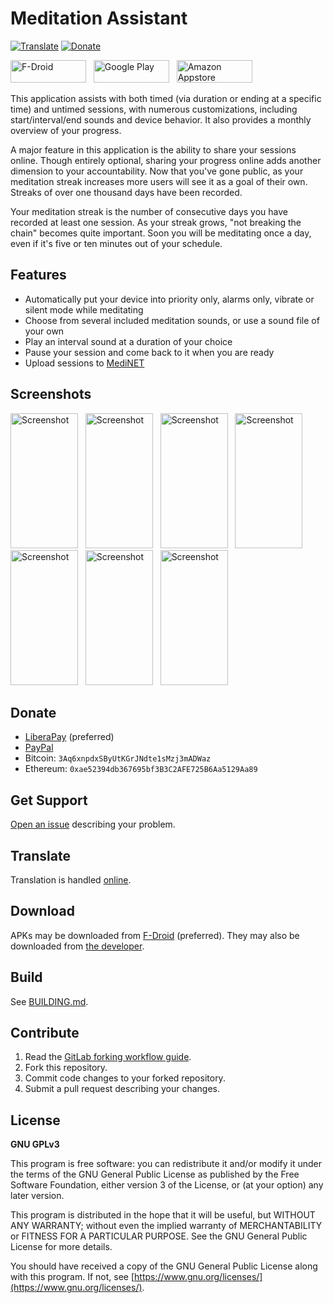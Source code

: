 # Meditation Assistant
[![Translate](https://hosted.weblate.org/widgets/meditation-assistant/-/svg-badge.svg)](https://medinet.rocketnine.space/translate/)
[![Donate](https://img.shields.io/liberapay/receives/rocketnine.space.svg?logo=liberapay)](https://liberapay.com/rocketnine.space)

<a href="https://f-droid.org/packages/sh.ftp.rocketninelabs.meditationassistant.opensource/"><img width="121" height="36" alt="F-Droid" border="0" src="https://rocketnine.space/static/badge_fdroid_36.png"></a>
 &nbsp; <a href="https://play.google.com/store/apps/details?id=sh.ftp.rocketninelabs.meditationassistant"><img width="121" height="36" alt="Google Play" border="0" src="https://rocketnine.space/static/badge_google_36.png"></a>
 &nbsp; <a href="https://www.amazon.com/Rocket-Nine-Laboratories-Meditation-Assistant/dp/B00BQVZ9DU"><img width="121" height="36" alt="Amazon Appstore" border="0" src="https://rocketnine.space/static/badge_amazon_36.png"></a>

This application assists with both timed (via duration or ending at a specific time) and
untimed sessions, with numerous customizations, including start/interval/end sounds and
device behavior. It also provides a monthly overview of your progress.

A major feature in this application is the ability to share your sessions online. Though
entirely optional, sharing your progress online adds another dimension to your
accountability. Now that you've gone public, as your meditation streak increases more users
will see it as a goal of their own. Streaks of over one thousand days have been recorded.

Your meditation streak is the number of consecutive days you have recorded at least one
session. As your streak grows, "not breaking the chain" becomes quite important. Soon you
will be meditating once a day, even if it's five or ten minutes out of your schedule.

## Features

- Automatically put your device into priority only, alarms only, vibrate or silent mode while meditating
- Choose from several included meditation sounds, or use a sound file of your own
- Play an interval sound at a duration of your choice
- Pause your session and come back to it when you are ready
- Upload sessions to [MediNET](https://gitlab.com/tslocum/medinet)

## Screenshots

<a href="https://gitlab.com/tslocum/meditationassistant/-/raw/master/metadata/en-US/images/phoneScreenshots/1.png"><img width="108" height="216" alt="Screenshot" border="0" src="https://gitlab.com/tslocum/meditationassistant/-/raw/master/metadata/en-US/images/phoneScreenshots/thumbnails/1.png"></a>
 &nbsp; <a href="https://gitlab.com/tslocum/meditationassistant/-/raw/master/metadata/en-US/images/phoneScreenshots/2.png"><img width="108" height="216" alt="Screenshot" border="0" src="https://gitlab.com/tslocum/meditationassistant/-/raw/master/metadata/en-US/images/phoneScreenshots/thumbnails/2.png"></a>
 &nbsp; <a href="https://gitlab.com/tslocum/meditationassistant/-/raw/master/metadata/en-US/images/phoneScreenshots/3.png"><img width="108" height="216" alt="Screenshot" border="0" src="https://gitlab.com/tslocum/meditationassistant/-/raw/master/metadata/en-US/images/phoneScreenshots/thumbnails/3.png"></a>
 &nbsp; <a href="https://gitlab.com/tslocum/meditationassistant/-/raw/master/metadata/en-US/images/phoneScreenshots/4.png"><img width="108" height="216" alt="Screenshot" border="0" src="https://gitlab.com/tslocum/meditationassistant/-/raw/master/metadata/en-US/images/phoneScreenshots/thumbnails/4.png"></a>
 &nbsp; <a href="https://gitlab.com/tslocum/meditationassistant/-/raw/master/metadata/en-US/images/phoneScreenshots/5.png"><img width="108" height="216" alt="Screenshot" border="0" src="https://gitlab.com/tslocum/meditationassistant/-/raw/master/metadata/en-US/images/phoneScreenshots/thumbnails/5.png"></a>
 &nbsp; <a href="https://gitlab.com/tslocum/meditationassistant/-/raw/master/metadata/en-US/images/phoneScreenshots/6.png"><img width="108" height="216" alt="Screenshot" border="0" src="https://gitlab.com/tslocum/meditationassistant/-/raw/master/metadata/en-US/images/phoneScreenshots/thumbnails/6.png"></a>
 &nbsp; <a href="https://gitlab.com/tslocum/meditationassistant/-/raw/master/metadata/en-US/images/phoneScreenshots/7.png"><img width="108" height="216" alt="Screenshot" border="0" src="https://gitlab.com/tslocum/meditationassistant/-/raw/master/metadata/en-US/images/phoneScreenshots/thumbnails/7.png"></a>

## Donate

- [LiberaPay](https://liberapay.com/rocketnine.space) (preferred)
- [PayPal](https://www.paypal.com/cgi-bin/webscr?cmd=_s-xclick&hosted_button_id=TEP9HT98XK7QA)
- Bitcoin: `3Aq6xnpdxSByUtKGrJNdte1sMzj3mADWaz`
- Ethereum: `0xae52394db367695bf3B3C2AFE725B6Aa5129Aa89`

## Get Support

[Open an issue](https://gitlab.com/tslocum/meditationassistant/issues) describing your problem.

## Translate

Translation is handled [online](https://medinet.rocketnine.space/translate/).

## Download

APKs may be downloaded from [F-Droid](https://f-droid.org/packages/sh.ftp.rocketninelabs.meditationassistant.opensource/) (preferred).
They may also be downloaded from [the developer](http://medinet.rocketnine.space/download/?sort=name&order=desc).

## Build

See [BUILDING.md](https://gitlab.com/tslocum/meditationassistant/blob/master/BUILDING.md).

## Contribute

 1. Read the [GitLab forking workflow guide](https://docs.gitlab.com/ee/workflow/forking_workflow.html).
 2. Fork this repository.
 3. Commit code changes to your forked repository.
 4. Submit a pull request describing your changes.

## License

**GNU GPLv3**

This program is free software: you can redistribute it and/or modify
it under the terms of the GNU General Public License as published by
the Free Software Foundation, either version 3 of the License, or
(at your option) any later version.

This program is distributed in the hope that it will be useful,
but WITHOUT ANY WARRANTY; without even the implied warranty of
MERCHANTABILITY or FITNESS FOR A PARTICULAR PURPOSE.  See the
GNU General Public License for more details.

You should have received a copy of the GNU General Public License
along with this program.  If not, see [https://www.gnu.org/licenses/](https://www.gnu.org/licenses/).
